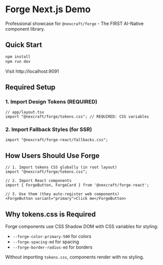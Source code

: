 # Forge Next.js Demo

Professional showcase for `@nexcraft/forge` - The FIRST AI-Native component library.

## Quick Start

```bash
npm install
npm run dev
```

Visit http://localhost:9091

## Required Setup

### 1. Import Design Tokens (REQUIRED)

```tsx
// app/layout.tsx
import "@nexcraft/forge/tokens.css"; // REQUIRED: CSS variables
```

### 2. Import Fallback Styles (for SSR)

```tsx
import "@nexcraft/forge-react/fallbacks.css";
```

## How Users Should Use Forge

```tsx
// 1. Import tokens CSS globally (in root layout)
import "@nexcraft/forge/tokens.css";

// 2. Import React components
import { ForgeButton, ForgeCard } from '@nexcraft/forge-react';

// 3. Use them (they auto-register web components)
<ForgeButton variant="primary">Click me</ForgeButton>
```

## Why tokens.css is Required

Forge components use CSS Shadow DOM with CSS variables for styling:
- `--forge-color-primary-500` for colors
- `--forge-spacing-md` for spacing
- `--forge-border-radius-md` for borders

Without importing `tokens.css`, components render with no styling.
